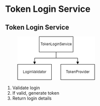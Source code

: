 # Token Login Service

## Token Login Service

<figure><img src="../../../.gitbook/assets/login_token_service.drawio.png" alt=""><figcaption></figcaption></figure>

1. Validate login
2. If valid, generate token
3. Return login details
